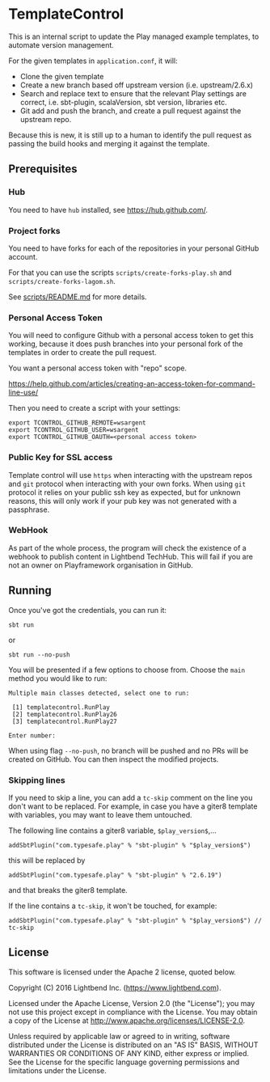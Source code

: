 # TemplateControl

This is an internal script to update the Play managed example templates, to automate version management.

For the given templates in `application.conf`, it will:

* Clone the given template
* Create a new branch based off upstream version (i.e. upstream/2.6.x)
* Search and replace text to ensure that the relevant Play settings are correct, i.e. sbt-plugin, scalaVersion, sbt version, libraries etc.
* Git add and push the branch, and create a pull request against the upstream repo.

Because this is new, it is still up to a human to identify the pull request as passing the build hooks and merging it against the template.

## Prerequisites

### Hub

You need to have `hub` installed, see <https://hub.github.com/>.

### Project forks

You need to have forks for each of the repositories in your personal GitHub account.

For that you can use the scripts `scripts/create-forks-play.sh` and `scripts/create-forks-lagom.sh`.

See [scripts/README.md](scripts/README.md) for more details.

### Personal Access Token

You will need to configure Github with a personal access token to get this working, because it does push branches into your personal fork of the templates in order to create the pull request.

You want a personal access token with "repo" scope.

<https://help.github.com/articles/creating-an-access-token-for-command-line-use/>

Then you need to create a script with your settings:

```
export TCONTROL_GITHUB_REMOTE=wsargent
export TCONTROL_GITHUB_USER=wsargent
export TCONTROL_GITHUB_OAUTH=<personal access token>
```

### Public Key for SSL access

Template control will use `https` when interacting with the upstream repos and `git` protocol when interacting with your own forks. When using `git` protocol it relies on your public ssh key as expected, but for unknown reasons, this will only work if your pub key was not generated with a passphrase.

### WebHook

As part of the whole process, the program will check the existence of a webhook to publish content in Lightbend TechHub. This will fail if you are not an owner on Playframework organisation in GitHub.

## Running

Once you've got the credentials, you can run it:

```
sbt run
```

or

```
sbt run --no-push
```

You will be presented if a few options to choose from. Choose the `main` method you would like to run:

```
Multiple main classes detected, select one to run:

 [1] templatecontrol.RunPlay
 [2] templatecontrol.RunPlay26
 [3] templatecontrol.RunPlay27

Enter number:
```


When using flag `--no-push`, no branch will be pushed and no PRs will be created on GitHub. You can then inspect the modified projects.

### Skipping lines

If you need to skip a line, you can add a `tc-skip` comment on the line you don't want to be replaced.
For example, in case you have a giter8 template with variables, you may want to leave them untouched.

The following line contains a giter8 variable, `$play_version$`,...
```
addSbtPlugin("com.typesafe.play" % "sbt-plugin" % "$play_version$")
```
this will be replaced by
```
addSbtPlugin("com.typesafe.play" % "sbt-plugin" % "2.6.19")
```
and that breaks the giter8 template.


If the line contains a `tc-skip`, it won't be touched, for example:
```
addSbtPlugin("com.typesafe.play" % "sbt-plugin" % "$play_version$") // tc-skip
```

## License

This software is licensed under the Apache 2 license, quoted below.

Copyright (C) 2016 Lightbend Inc. (https://www.lightbend.com).

Licensed under the Apache License, Version 2.0 (the "License"); you may not use this project except in compliance with the License. You may obtain a copy of the License at http://www.apache.org/licenses/LICENSE-2.0.

Unless required by applicable law or agreed to in writing, software distributed under the License is distributed on an "AS IS" BASIS, WITHOUT WARRANTIES OR CONDITIONS OF ANY KIND, either express or implied. See the License for the specific language governing permissions and limitations under the License.
